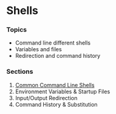 # Shells

### Topics

- Command line different shells
- Variables and files
- Redirection and command history

### Sections

1. [Common Command Line Shells](shells.md)
1. Environment Variables & Startup Files
1. Input/Output Redirection
1. Command History & Substitution


